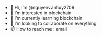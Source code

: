 - 👋 Hi, I’m @nguyenvanhuy2709
- 👀 I’m interested in blockchain
- 🌱 I’m currently learning blockchain
- 💞️ I’m looking to collaborate on everything
- 📫 How to reach me : email

<!---
nguyenvanhuy2709/nguyenvanhuy2709 is a ✨ special ✨ repository because its `README.md` (this file) appears on your GitHub profile.
You can click the Preview link to take a look at your changes.
--->
